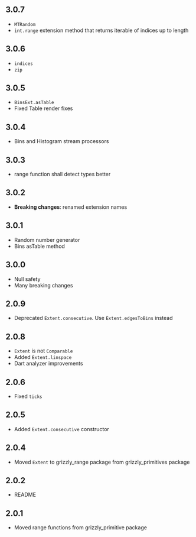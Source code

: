 ## 3.0.7

+ `MTRandom`
+ `int.range` extension method that returns iterable of indices up to length

## 3.0.6

+ `indices`
+ `zip`

## 3.0.5

+ `BinsExt.asTable`
+ Fixed Table render fixes

## 3.0.4

+ Bins and Histogram stream processors

## 3.0.3

+ range function shall detect types better

## 3.0.2

+ **Breaking changes**: renamed extension names

## 3.0.1

+ Random number generator
+ Bins asTable method

## 3.0.0

+ Null safety
+ Many breaking changes

## 2.0.9

+ Deprecated `Extent.consecutive`. Use `Extent.edgesToBins` instead

## 2.0.8

+ `Extent` is not `Comparable`
+ Added `Extent.linspace`
+ Dart analyzer improvements

## 2.0.6

+ Fixed `ticks`

## 2.0.5

+ Added `Extent.consecutive` constructor

## 2.0.4

+ Moved `Extent` to grizzly_range package from grizzly_primitives package

## 2.0.2

+ README

## 2.0.1

+ Moved range functions from grizzly_primitive package
